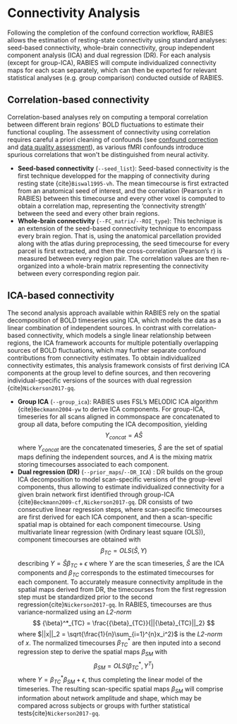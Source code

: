 # Connectivity Analysis

Following the completion of the confound correction workflow, RABIES allows the estimation of resting-state connectivity using standard analyses: seed-based connectivity, whole-brain connectivity, group independent component analysis (ICA) and dual regression (DR). For each analysis (except for group-ICA), RABIES will compute individualized connectivity maps for each scan separately, which can then be exported for relevant statistical analyses (e.g. group comparison) conducted outside of RABIES.

## Correlation-based connectivity
Correlation-based analyses rely on computing a temporal correlation between different brain regions' BOLD fluctuations to estimate their functional coupling. The assessment of connectivity using correlation requires careful a priori cleaning of confounds (see [confound correction](confound_correction) and [data quality assessment](analysis_QC_target)), as various fMRI confounds introduce spurious correlations that won't be distinguished from neural activity.
- **Seed-based connectivity** (`--seed_list`): Seed-based connectivity is the first technique developped for the mapping of connectivity during resting state {cite}`Biswal1995-vh`. The mean timecourse is first extracted from an anatomical seed of interest, and the correlation (Pearson’s r in RABIES) between this timecourse and every other voxel is computed to obtain a correlation map, representing the ‘connectivity strength’ between the seed and every other brain regions.
- **Whole-brain connectivity** (`--FC_matrix`/`--ROI_type`): This technique is an extension of the seed-based connectivity technique to encompass every brain region. That is, using the anatomical parcellation provided along with the atlas during preprocessing, the seed timecourse for every parcel is first extracted, and then the cross-correlation (Pearson’s r) is measured between every region pair. The correlation values are then re-organized into a whole-brain matrix representing the connectivity between every corresponding region pair.

## ICA-based connectivity
The second analysis approach available within RABIES rely on the spatial decomposition of BOLD timeseries using ICA, which models the data as a linear combination of independent sources. In contrast with correlation-based connectivity, which models a single linear relationship between regions, the ICA framework accounts for multiple potentially overlapping sources of BOLD fluctuations, which may further separate confound contributions from connectivity estimates. To obtain individualized connectivity estimates, this analysis framework consists of first deriving ICA components at the group level to define sources, and then recovering individual-specific versions of the sources with dual regression {cite}`Nickerson2017-gq`.
- **Group ICA** (`--group_ica`): RABIES uses FSL’s MELODIC ICA algorithm {cite}`Beckmann2004-yw` to derive ICA components. For group-ICA, timeseries for all scans aligned in commonspace are concatenated to group all data, before computing the ICA decomposition, yielding
$$
Y_{concat} = A\hat{S}
$$
where $Y_{concat}$ are the concatenated timeseries, $\hat{S}$ are the set of spatial maps defining the independent sources, and $A$ is the mixing matrix storing timecourses associated to each component.
- **Dual regression (DR)** (`--prior_maps`/`--DR_ICA`) : DR builds on the group ICA decomposition to model scan-specific versions of the group-level components, thus allowing to estimate individualized connectivity for a given brain network first identified through group-ICA {cite}`Beckmann2009-cf,Nickerson2017-gq`. DR consists of two consecutive linear regression steps, where scan-specific timecourses are first derived for each ICA component, and then a scan-specific spatial map is obtained for each component timecourse. Using multivariate linear regression (with Ordinary least square (OLS)), component timecourses are obtained with 
$${\beta}_{TC} = OLS(\hat{S},Y)$$
describing $Y = \hat{S}{\beta}_{TC} + \epsilon$ where $Y$ are the scan timeseries, $\hat{S}$ are the ICA components and ${\beta}_{TC}$ corresponds to the estimated timecourses for each component. To accurately measure connectivity amplitude in the spatial maps derived from DR, the timecourses from the first regression step must be standardized prior to the second regression{cite}`Nickerson2017-gq`. In RABIES, timecourses are thus variance-normalized using an *L2-norm* 
$$
{\beta}^*_{TC} = \frac{{\beta}_{TC}}{||{\beta}_{TC}||_2}
$$
where $||x||_2 = \sqrt{\frac{1}{n}\sum_{i=1}^{n}x_i^2}$ is the *L2-norm* of $x$. The normalized timecourses ${\beta}^*_{TC}$ are then inputed into a second regression step to derive the spatial maps ${\beta}_{SM}$ with 
$${\beta}_{SM} = OLS({\beta}^*_{TC},Y^T)$$
where $Y = {\beta}^*_{TC}{\beta}_{SM} + \epsilon$, thus completing the linear model of the timeseries. The resulting scan-specific spatial maps ${\beta}_{SM}$ will comprise information about network amplitude and shape, which may be compared across subjects or groups with further statistical tests{cite}`Nickerson2017-gq`.
